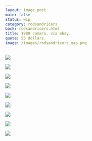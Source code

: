 ```yaml
---
layout: image_post
main: false
status: wip
category: rodsandricers
back: rodsandricers.html
title: 1980 camaro, via ebay.
quote: 53 dollars.
image: /images/rodsandricers_map.png
---
```


<img class="inline" src="http://franklovecchio.s3.amazonaws.com/images/frank.lovecch.io/rodsandricers/1980_camaro_ebay-01.jpg"/>
<p class="img-caption"></p>
<img class="inline" src="http://franklovecchio.s3.amazonaws.com/images/frank.lovecch.io/rodsandricers/1980_camaro_ebay-02.jpg"/>
<p class="img-caption"></p>
<img class="inline" src="http://franklovecchio.s3.amazonaws.com/images/frank.lovecch.io/rodsandricers/1980_camaro_ebay-03.jpg"/>
<p class="img-caption"></p>
<img class="inline" src="http://franklovecchio.s3.amazonaws.com/images/frank.lovecch.io/rodsandricers/1980_camaro_ebay-04.jpg"/>
<p class="img-caption"></p>
<img class="inline" src="http://franklovecchio.s3.amazonaws.com/images/frank.lovecch.io/rodsandricers/1980_camaro_ebay-05.jpg"/>
<p class="img-caption"></p>
<img class="inline" src="http://franklovecchio.s3.amazonaws.com/images/frank.lovecch.io/rodsandricers/1980_camaro_ebay-06.jpg"/>
<p class="img-caption"></p>
<img class="inline" src="http://franklovecchio.s3.amazonaws.com/images/frank.lovecch.io/rodsandricers/1980_camaro_ebay-07.jpg"/>
<p class="img-caption"></p>
<img class="inline" src="http://franklovecchio.s3.amazonaws.com/images/frank.lovecch.io/rodsandricers/1980_camaro_ebay-08.jpg"/>
<p class="img-caption"></p>
<img class="inline" src="http://franklovecchio.s3.amazonaws.com/images/frank.lovecch.io/rodsandricers/1980_camaro_ebay-09.jpg"/>
<p class="img-caption"></p>
